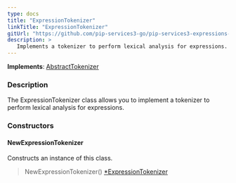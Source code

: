```yaml
---
type: docs
title: "ExpressionTokenizer"
linkTitle: "ExpressionTokenizer"
gitUrl: "https://github.com/pip-services3-go/pip-services3-expressions-go"
description: > 
   Implements a tokenizer to perform lexical analysis for expressions.
---
```


**Implements**: [AbstractTokenizer](../../../tokenizers/abstract_tokenizer)

### Description

The ExpressionTokenizer class allows you to implement a tokenizer to perform lexical analysis for expressions.  


### Constructors

#### NewExpressionTokenizer
Constructs an instance of this class.

> NewExpressionTokenizer() [*ExpressionTokenizer]()
